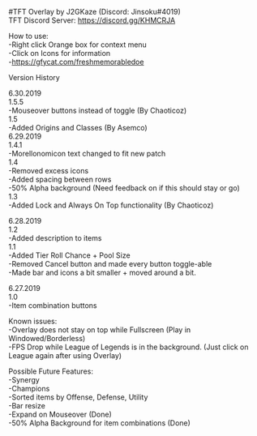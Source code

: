 #TFT Overlay by J2GKaze (Discord: Jinsoku#4019)  
 TFT Discord Server: https://discord.gg/KHMCRJA

How to use:  
  -Right click Orange box for context menu  
  -Click on Icons for information  
  -https://gfycat.com/freshmemorabledoe

Version History

6.30.2019   
1.5.5  
  -Mouseover buttons instead of toggle (By Chaoticoz)   
1.5  
  -Added Origins and Classes (By Asemco)  
6.29.2019   
1.4.1  
  -Morellonomicon text changed to fit new patch   
1.4  
  -Removed excess icons    
  -Added spacing between rows    
  -50% Alpha background (Need feedback on if this should stay or go)    
1.3  
  -Added Lock and Always On Top functionality (By Chaoticoz)  

6.28.2019  
1.2  
  -Added description to items  
1.1   
  -Added Tier Roll Chance + Pool Size  
  -Removed Cancel button and made every button toggle-able  
  -Made bar and icons a bit smaller + moved around a bit.  

6.27.2019  
1.0  
  -Item combination buttons  

Known issues:  
  -Overlay does not stay on top while Fullscreen (Play in Windowed/Borderless)  
  -FPS Drop while League of Legends is in the background. (Just click on League again after using Overlay)  

Possible Future Features:  
  -Synergy  
  -Champions  
  -Sorted items by Offense, Defense, Utility  
  -Bar resize  
  -Expand on Mouseover (Done)   
  -50% Alpha Background for item combinations (Done)  

